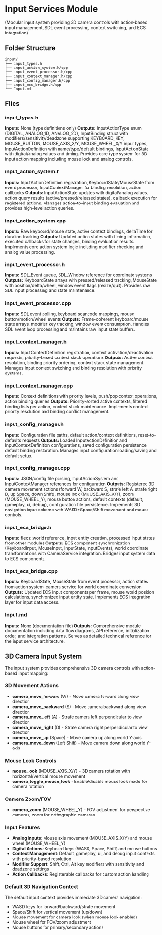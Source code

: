 # Input Services Module

(Modular input system providing 3D camera controls with action-based input management, SDL event processing, context switching, and ECS integration)

## Folder Structure

```
input/
├── input_types.h
├── input_action_system.h/cpp
├── input_event_processor.h/cpp
├── input_context_manager.h/cpp
├── input_config_manager.h/cpp
├── input_ecs_bridge.h/cpp
└── Input.md
```

## Files

### input_types.h
**Inputs:** None (type definitions only)
**Outputs:** InputActionType enum (DIGITAL, ANALOG_1D, ANALOG_2D), InputBinding struct with modifiers/sensitivity/deadzone supporting KEYBOARD_KEY, MOUSE_BUTTON, MOUSE_AXIS_X/Y, MOUSE_WHEEL_X/Y input types, InputActionDefinition with name/type/default bindings, InputActionState with digital/analog values and timing. Provides core type system for 3D input action mapping including mouse look and analog controls.

### input_action_system.h
**Inputs:** InputActionDefinition registration, KeyboardState/MouseState from event processor, InputContextManager for binding resolution, action callbacks
**Outputs:** InputActionState updates with digital/analog values, action query results (active/pressed/released states), callback execution for registered actions. Manages action-to-input binding evaluation and provides high-level action queries.

### input_action_system.cpp
**Inputs:** Raw keyboard/mouse state, active context bindings, deltaTime for duration tracking
**Outputs:** Updated action states with timing information, executed callbacks for state changes, binding evaluation results. Implements core action system logic including modifier checking and analog value processing.

### input_event_processor.h
**Inputs:** SDL_Event queue, SDL_Window reference for coordinate systems
**Outputs:** KeyboardState arrays with pressed/released tracking, MouseState with position/delta/wheel, window event flags (resize/quit). Provides raw SDL input processing and state maintenance.

### input_event_processor.cpp
**Inputs:** SDL event polling, keyboard scancode mappings, mouse button/motion/wheel events
**Outputs:** Frame-coherent keyboard/mouse state arrays, modifier key tracking, window event consumption. Handles SDL event loop processing and maintains raw input state buffers.

### input_context_manager.h
**Inputs:** InputContextDefinition registration, context activation/deactivation requests, priority-based context stack operations
**Outputs:** Active context resolution, binding priority ordering, context stack state management. Manages input context switching and binding resolution with priority systems.

### input_context_manager.cpp
**Inputs:** Context definitions with priority levels, push/pop context operations, action binding queries
**Outputs:** Priority-sorted active contexts, filtered binding lists per action, context stack maintenance. Implements context priority resolution and binding conflict management.

### input_config_manager.h
**Inputs:** Configuration file paths, default action/context definitions, reset-to-defaults requests
**Outputs:** Loaded InputActionDefinition and InputContextDefinition configurations, saved configuration persistence, default binding restoration. Manages input configuration loading/saving and default setup.

### input_config_manager.cpp
**Inputs:** JSON/config file parsing, InputActionSystem and InputContextManager references for configuration
**Outputs:** Registered 3D camera movement actions (forward W, backward S, strafe left A, strafe right D, up Space, down Shift), mouse look (MOUSE_AXIS_X/Y), zoom (MOUSE_WHEEL_Y), mouse button actions, default contexts (default, gameplay, ui, debug), configuration file persistence. Implements 3D navigation input scheme with WASD+Space/Shift movement and mouse controls.

### input_ecs_bridge.h
**Inputs:** flecs::world reference, input entity creation, processed input states from other modules
**Outputs:** ECS component synchronization (KeyboardInput, MouseInput, InputState, InputEvents), world coordinate transformations with CameraService integration. Bridges input system data to ECS components.

### input_ecs_bridge.cpp
**Inputs:** KeyboardState, MouseState from event processor, action states from action system, camera service for world coordinate conversion
**Outputs:** Updated ECS input components per frame, mouse world position calculations, synchronized input entity state. Implements ECS integration layer for input data access.

### Input.md
**Inputs:** None (documentation file)
**Outputs:** Comprehensive module documentation including data flow diagrams, API reference, initialization order, and integration patterns. Serves as detailed technical reference for the input service architecture.

## 3D Camera Input System

The input system provides comprehensive 3D camera controls with action-based input mapping:

### 3D Movement Actions
- **camera_move_forward** (W) - Move camera forward along view direction
- **camera_move_backward** (S) - Move camera backward along view direction  
- **camera_move_left** (A) - Strafe camera left perpendicular to view direction
- **camera_move_right** (D) - Strafe camera right perpendicular to view direction
- **camera_move_up** (Space) - Move camera up along world Y-axis
- **camera_move_down** (Left Shift) - Move camera down along world Y-axis

### Mouse Look Controls
- **mouse_look** (MOUSE_AXIS_X/Y) - 3D camera rotation with horizontal/vertical mouse movement
- **camera_toggle_mouse_look** - Enable/disable mouse look mode for camera rotation

### Camera Zoom/FOV
- **camera_zoom** (MOUSE_WHEEL_Y) - FOV adjustment for perspective cameras, zoom for orthographic cameras

### Input Features
- **Analog Inputs**: Mouse axis movement (MOUSE_AXIS_X/Y) and mouse wheel (MOUSE_WHEEL_Y) 
- **Digital Actions**: Keyboard keys (WASD, Space, Shift) and mouse buttons
- **Context Management**: Default, gameplay, ui, and debug input contexts with priority-based resolution
- **Modifier Support**: Shift, Ctrl, Alt key modifiers with sensitivity and deadzone settings
- **Action Callbacks**: Registerable callbacks for custom action handling

### Default 3D Navigation Context
The default input context provides immediate 3D camera navigation:
- WASD keys for forward/backward/strafe movement
- Space/Shift for vertical movement (up/down)
- Mouse movement for camera look (when mouse look enabled)
- Mouse wheel for FOV/zoom adjustment
- Mouse buttons for primary/secondary actions